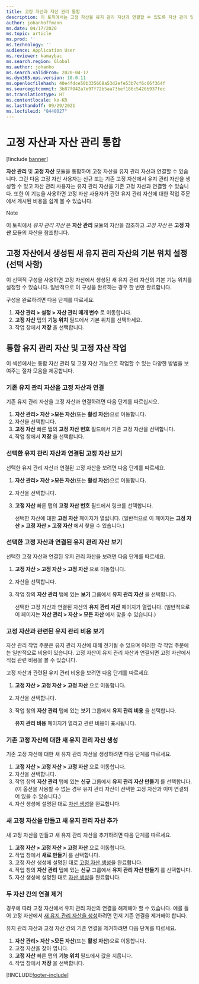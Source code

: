 ```yaml
---
title: 고정 자산과 자산 관리 통합
description: 이 토픽에서는 고정 자산을 유지 관리 자산과 연결할 수 있도록 자산 관리 및 고정 자산 모듈을 통합하는 방법에 대해 설명합니다.
author: johanhoffmann
ms.date: 04/17/2020
ms.topic: article
ms.prod: ''
ms.technology: ''
audience: Application User
ms.reviewer: kamaybac
ms.search.region: Global
ms.author: johanho
ms.search.validFrom: 2020-04-17
ms.dyn365.ops.version: 10.0.11
ms.openlocfilehash: 40e4fdce50b335668a53d2efe53b7cf6c66f364f
ms.sourcegitcommit: 3b87f042a7e97f72b5aa73bef186c5426b937fec
ms.translationtype: HT
ms.contentlocale: ko-KR
ms.lasthandoff: 09/29/2021
ms.locfileid: "8448027"
---
```

# <a name="integrate-asset-management-with-fixed-assets"></a>고정 자산과 자산 관리 통합

[!include [banner](../../includes/banner.md)]

**자산 관리** 및 **고정 자산** 모듈을 통합하여 고정 자산을 유지 관리 자산과 연결할 수 있습니다. 그런 다음 고정 자산 사용자는 신규 또는 기존 고정 자산에서 유지 관리 자산을 생성할 수 있고 자산 관리 사용자는 유지 관리 자산을 기존 고정 자산과 연결할 수 있습니다. 또한 이 기능을 사용하면 고정 자산 사용자가 관련 유지 관리 자산에 대한 작업 주문에서 게시된 비용을 쉽게 볼 수 있습니다.

> [!NOTE]
> 이 토픽에서 *유지 관리 자산* 은 **자산 관리** 모듈의 자산을 참조하고 *고정 자산* 은 **고정 자산** 모듈의 자산을 참조합니다.

## <a name="set-a-default-location-for-new-maintenance-assets-that-are-created-from-fixed-assets-optional"></a>고정 자산에서 생성된 새 유지 관리 자산의 기본 위치 설정(선택 사항)

이 선택적 구성을 사용하면 고정 자산에서 생성된 새 유지 관리 자산의 기본 기능 위치를 설정할 수 있습니다. 일반적으로 이 구성을 완료하는 경우 한 번만 완료합니다.

구성을 완료하려면 다음 단계를 따르세요.

1. **자산 관리 \> 설정 \> 자산 관리 매개 변수** 로 이동합니다.
1. **고정 자산** 탭의 **기능 위치** 필드에서 기본 위치를 선택하세요.
1. 작업 창에서 **저장** 을 선택합니다.

## <a name="work-with-integrated-maintenance-assets-and-fixed-assets"></a>통합 유지 관리 자산 및 고정 자산 작업

이 섹션에서는 통합 자산 관리 및 고정 자산 기능으로 작업할 수 있는 다양한 방법을 보여주는 절차 모음을 제공합니다.

### <a name="associate-an-existing-maintenance-asset-with-a-fixed-asset"></a>기존 유지 관리 자산을 고정 자산과 연결

기존 유지 관리 자산을 고정 자산과 연결하려면 다음 단계를 따르십시오.

1. **자산 관리\> 자산 \>모든 자산**(또는 **활성 자산**)으로 이동합니다.
1. 자산을 선택합니다.
1. **고정 자산** 빠른 탭의 **고정 자산 번호** 필드에서 기존 고정 자산을 선택합니다.
1. 작업 창에서 **저장** 을 선택합니다.

### <a name="view-the-fixed-asset-that-is-associated-with-a-selected-maintenance-asset"></a>선택한 유지 관리 자산과 연결된 고정 자산 보기

선택한 유지 관리 자산과 연결된 고정 자산을 보려면 다음 단계를 따르세요.

1. **자산 관리\> 자산 \>모든 자산**(또는 **활성 자산**)으로 이동합니다.
1. 자산을 선택합니다.
1. **고정 자산** 빠른 탭의 **고정 자산 번호** 필드에서 링크를 선택합니다.

    선택한 자산에 대한 **고정 자산** 페이지가 열립니다. (일반적으로 이 페이지는 **고정 자산 \> 고정 자산 \> 고정 자산** 에서 찾을 수 있습니다.)

### <a name="view-the-maintenance-asset-that-is-associated-with-a-selected-fixed-asset"></a>선택한 고정 자산과 연결된 유지 관리 자산 보기

선택한 고정 자산과 연결된 유지 관리 자산을 보려면 다음 단계를 따르세요.

1. **고정 자산 \> 고정 자산 \> 고정 자산** 으로 이동합니다.
1. 자산을 선택합니다.
1. 작업 창의 **자산 관리** 탭에 있는 **보기** 그룹에서 **유지 관리 자산** 을 선택합니다.

    선택한 고정 자산과 연결된 자산의 **유지 관리 자산** 페이지가 열립니다. (일반적으로 이 페이지는 **자산 관리 \> 자산 \> 모든 자산** 에서 찾을 수 있습니다.)

### <a name="view-maintenance-costs-that-are-associated-with-a-fixed-asset"></a>고정 자산과 관련된 유지 관리 비용 보기

자산 관리 작업 주문은 유지 관리 자산에 대해 전기될 수 있으며 이러한 각 작업 주문에는 일반적으로 비용이 있습니다. 고정 자산이 유지 관리 자산과 연결되면 고정 자산에서 직접 관련 비용을 볼 수 있습니다.

고정 자산과 관련된 유지 관리 비용을 보려면 다음 단계를 따르세요.

1. **고정 자산 \> 고정 자산 \> 고정 자산** 으로 이동합니다.
1. 자산을 선택합니다.
1. 작업 창의 **자산 관리** 탭에 있는 **보기** 그룹에서 **유지 관리 비용** 을 선택합니다.

    **유지 관리 비용** 페이지가 열리고 관련 비용이 표시됩니다.

### <a name="create-a-new-maintenance-asset-for-an-existing-fixed-asset"></a><a name="new-maintenance-from-fixed"></a>기존 고정 자산에 대한 새 유지 관리 자산 생성

기존 고정 자산에 대한 새 유지 관리 자산을 생성하려면 다음 단계를 따르세요.

1. **고정 자산 \> 고정 자산 \> 고정 자산** 으로 이동합니다.
1. 자산을 선택합니다.
1. 작업 창의 **자산 관리** 탭에 있는 **신규** 그룹에서 **유지 관리 자산 만들기** 를 선택합니다. (이 옵션을 사용할 수 없는 경우 유지 관리 자산이 선택한 고정 자산과 이미 연결되어 있을 수 있습니다.)
1. 자산 생성에 설명된 대로 [자산 생성](../objects/create-an-object.md)을 완료합니다.

### <a name="create-a-new-fixed-asset-and-add-a-new-maintenance-asset-for-it"></a>새 고정 자산을 만들고 새 유지 관리 자산 추가

새 고정 자산을 만들고 새 유지 관리 자산을 추가하려면 다음 단계를 따르세요.

1. **고정 자산 \> 고정 자산 \> 고정 자산** 으로 이동합니다.
1. 작업 창에서 **새로 만들기** 를 선택합니다.
1. 고정 자산 생성에 설명된 대로 [고정 자산 생성](../../../finance/fixed-assets/tasks/create-fixed-asset.md)을 완료합니다.
1. 작업 창의 **자산 관리** 탭에 있는 **신규** 그룹에서 **유지 관리 자산 만들기** 를 선택합니다.
1. 자산 생성에 설명된 대로 [자산 생성](../objects/create-an-object.md)을 완료합니다.

### <a name="remove-the-association-between-two-assets"></a>두 자산 간의 연결 제거

경우에 따라 고정 자산에서 유지 관리 자산의 연결을 해제해야 할 수 있습니다. 예를 들어 고정 자산에서 [새 유지 관리 자산을 생성](#new-maintenance-from-fixed)하려면 먼저 기존 연결을 제거해야 합니다.

유지 관리 자산과 고정 자산 간의 기존 연결을 제거하려면 다음 단계를 따르세요.

1. **자산 관리\> 자산 \>모든 자산**(또는 **활성 자산**)으로 이동합니다.
1. 고정 자산을 찾아 엽니다.
1. **고정 자산** 빠른 탭의 **기능 위치** 필드에서 값을 지웁니다.
1. 작업 창에서 **저장** 을 선택합니다.


[!INCLUDE[footer-include](../../../includes/footer-banner.md)]